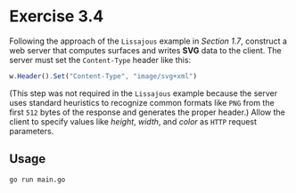 # Exercise 3.4

Following the approach of the `Lissajous` example in _Section 1.7_, construct a web server that computes surfaces and writes **SVG** data to the client. The server must set the `Content-Type` header like this:

```js
w.Header().Set("Content-Type", "image/svg+xml")
```

(This step was not required in the `Lissajous` example because the server uses standard heuristics to recognize common formats like `PNG` from the first `512` bytes of the response and generates the proper header.) Allow the client to specify values like *height*, *width*, and *color* as `HTTP` request parameters.


## Usage

```shell
go run main.go
```
